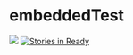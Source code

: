 # embeddedTest

![](https://travis-ci.org/wegunterjr/embeddedTest.svg?branch=master)
[![Stories in Ready](https://badge.waffle.io/wegunterjr/embeddedTest.svg?label=ready&title=Ready)](http://waffle.io/wegunterjr/embeddedTest)
